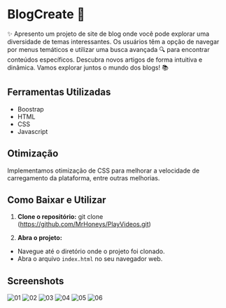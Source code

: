# BlogCreate 🎥

✨ Apresento um projeto de site de blog onde você pode explorar uma diversidade de temas interessantes. Os usuários têm a opção de navegar por menus temáticos e utilizar uma busca avançada 🔍 para encontrar conteúdos específicos. Descubra novos artigos de forma intuitiva e dinâmica. Vamos explorar juntos o mundo dos blogs! 📚

## Ferramentas Utilizadas

- Boostrap
- HTML
- CSS
- Javascript

## Otimização

Implementamos otimização de CSS para melhorar a velocidade de carregamento da plataforma, entre outras melhorias.

## Como Baixar e Utilizar

1. **Clone o repositório:**
git clone (https://github.com/MrHoneys/PlayVideos.git)

2. **Abra o projeto:**
- Navegue até o diretório onde o projeto foi clonado.
- Abra o arquivo `index.html` no seu navegador web.

## Screenshots
![01](https://github.com/MrHoneys/Blog-Create/assets/143344101/f484d73b-191a-420e-8ac8-cc4848e0da7a)
![02](https://github.com/MrHoneys/Blog-Create/assets/143344101/12b2aa39-ca0f-43d2-9da5-c69e09dae778)
![03](https://github.com/MrHoneys/Blog-Create/assets/143344101/78f32f57-d44d-42db-9f90-e4dba2a5feab)
![04](https://github.com/MrHoneys/Blog-Create/assets/143344101/1cb34f9c-3095-4901-95ba-9b279bba553b)
![05](https://github.com/MrHoneys/Blog-Create/assets/143344101/7ca9f9a2-5606-445d-9cf6-43147f128aa2)
![06](https://github.com/MrHoneys/Blog-Create/assets/143344101/d4ec6015-7c3e-4308-a852-8c7ba6ec433e)
